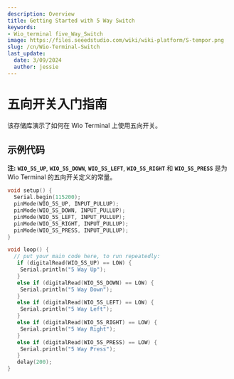 ```yaml
---
description: Overview
title: Getting Started with 5 Way Switch
keywords:
- Wio_terminal five_Way_Switch
image: https://files.seeedstudio.com/wiki/wiki-platform/S-tempor.png
slug: /cn/Wio-Terminal-Switch
last_update:
  date: 3/09/2024
  author: jessie
---
```


# 五向开关入门指南

该存储库演示了如何在 Wio Terminal 上使用五向开关。

## 示例代码

**注:** **`WIO_5S_UP`**, **`WIO_5S_DOWN`**, **`WIO_5S_LEFT`**, **`WIO_5S_RIGHT`** 和  **`WIO_5S_PRESS`** 是为 Wio Terminal 的五向开关定义的常量。

```cpp
void setup() {
  Serial.begin(115200);
  pinMode(WIO_5S_UP, INPUT_PULLUP);
  pinMode(WIO_5S_DOWN, INPUT_PULLUP);
  pinMode(WIO_5S_LEFT, INPUT_PULLUP);
  pinMode(WIO_5S_RIGHT, INPUT_PULLUP);
  pinMode(WIO_5S_PRESS, INPUT_PULLUP);
}

void loop() {
  // put your main code here, to run repeatedly:
   if (digitalRead(WIO_5S_UP) == LOW) {
    Serial.println("5 Way Up");
   }
   else if (digitalRead(WIO_5S_DOWN) == LOW) {
    Serial.println("5 Way Down");
   }
   else if (digitalRead(WIO_5S_LEFT) == LOW) {
    Serial.println("5 Way Left");
   }
   else if (digitalRead(WIO_5S_RIGHT) == LOW) {
    Serial.println("5 Way Right");
   }
   else if (digitalRead(WIO_5S_PRESS) == LOW) {
    Serial.println("5 Way Press");
   }
   delay(200);
}
```
